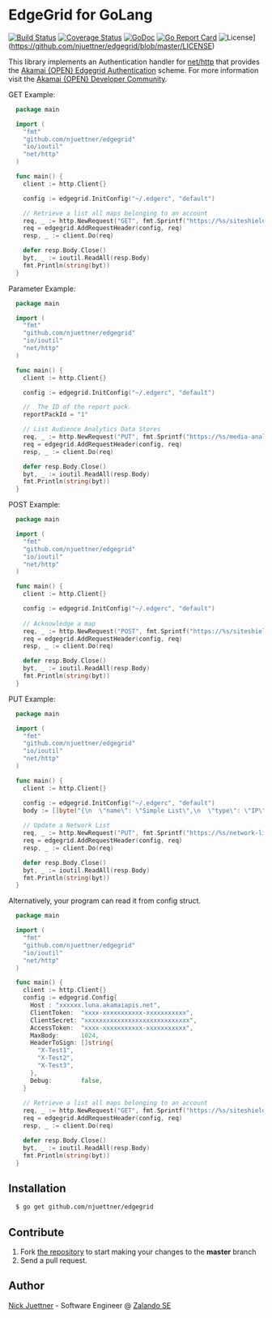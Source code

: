 # EdgeGrid for GoLang

[![Build Status](https://travis-ci.org/njuettner/edgegrid.svg?branch=master)](https://travis-ci.org/njuettner/edgegrid)
[![Coverage Status](https://coveralls.io/repos/github/njuettner/edgegrid/badge.svg?branch=master)](https://coveralls.io/github/njuettner/edgegrid?branch=master)
[![GoDoc](https://godoc.org/github.com/njuettner/edgegrid?status.svg)](https://godoc.org/github.com/njuettner/edgegrid)
[![Go Report Card](https://goreportcard.com/badge/github.com/njuettner/edgegrid)](https://goreportcard.com/report/github.com/njuettner/edgegrid)
![License](http://img.shields.io/:license-apache-blue.svg?style=flat-square)](https://github.com/njuettner/edgegrid/blob/master/LICENSE)

This library implements an Authentication handler for [net/http](https://golang.org/pkg/net/http/)
that provides the [Akamai {OPEN} Edgegrid Authentication](https://developer.akamai.com/introduction/Client_Auth.html) 
scheme. For more information visit the [Akamai {OPEN} Developer Community](https://developer.akamai.com).

GET Example:

```go
  package main

  import (
    "fmt"
    "github.com/njuettner/edgegrid"
    "io/ioutil"
    "net/http"
  )

  func main() {
    client := http.Client{}

    config := edgegrid.InitConfig("~/.edgerc", "default")

    // Retrieve a list all maps belonging to an account
    req, _ := http.NewRequest("GET", fmt.Sprintf("https://%s/siteshield/v1/maps", config.Host), nil)
    req = edgegrid.AddRequestHeader(config, req)
    resp, _ := client.Do(req)

    defer resp.Body.Close()
    byt, _ := ioutil.ReadAll(resp.Body)
    fmt.Println(string(byt))
  }
```

Parameter Example:

```go
  package main

  import (
    "fmt"
    "github.com/njuettner/edgegrid"
    "io/ioutil"
    "net/http"
  )

  func main() {
    client := http.Client{}

    config := edgegrid.InitConfig("~/.edgerc", "default")

    //  The ID of the report pack.
    reportPackId = "1"

    // List Audience Analytics Data Stores
    req, _ := http.NewRequest("PUT", fmt.Sprintf("https://%s/media-analytics/v1/audience-analytics/report-packs/%s", config.Host, reportPackId), nil)
    req = edgegrid.AddRequestHeader(config, req)
    resp, _ := client.Do(req)

    defer resp.Body.Close()
    byt, _ := ioutil.ReadAll(resp.Body)
    fmt.Println(string(byt))
  }
```

POST Example:

```go
  package main

  import (
    "fmt"
    "github.com/njuettner/edgegrid"
    "io/ioutil"
    "net/http"
  )

  func main() {
    client := http.Client{}

    config := edgegrid.InitConfig("~/.edgerc", "default")
    
    // Acknowledge a map
    req, _ := http.NewRequest("POST", fmt.Sprintf("https://%s/siteshield/v1/maps/1/acknowledge", config.Host), nil)
    req = edgegrid.AddRequestHeader(config, req)
    resp, _ := client.Do(req)

    defer resp.Body.Close()
    byt, _ := ioutil.ReadAll(resp.Body)
    fmt.Println(string(byt))
  }
```

PUT Example:

```go
  package main

  import (
    "fmt"
    "github.com/njuettner/edgegrid"
    "io/ioutil"
    "net/http"
  )

  func main() {
    client := http.Client{}

    config := edgegrid.InitConfig("~/.edgerc", "default")
    body := []byte("{\n  \"name\": \"Simple List\",\n  \"type\": \"IP\",\n  \"unique-id\": \"345_BOTLIST\",\n  \"list\": [\n    \"192.168.0.1\",\n    \"192.168.0.2\",\n  ],\n  \"sync-point\": 0\n}")
    
    // Update a Network List
    req, _ := http.NewRequest("PUT", fmt.Sprintf("https://%s/network-list/v1/network_lists/unique-id?extended=extended", config.Host), bytes.NewBuffer(body))
    req = edgegrid.AddRequestHeader(config, req)
    resp, _ := client.Do(req)

    defer resp.Body.Close()
    byt, _ := ioutil.ReadAll(resp.Body)
    fmt.Println(string(byt))
  }
```

Alternatively, your program can read it from config struct.

```go
  package main

  import (
    "fmt"
    "github.com/njuettner/edgegrid"
    "io/ioutil"
    "net/http"
  )

  func main() {
    client := http.Client{}
    config := edgegrid.Config{
      Host : "xxxxxx.luna.akamaiapis.net",
      ClientToken:  "xxxx-xxxxxxxxxxx-xxxxxxxxxxx",
      ClientSecret: "xxxxxxxxxxxxxxxxxxxxxxxxxxxxx",
      AccessToken:  "xxxx-xxxxxxxxxxx-xxxxxxxxxxx",
      MaxBody:      1024,
      HeaderToSign: []string{
        "X-Test1",
        "X-Test2",
        "X-Test3",
      },
      Debug:        false,
    }
    
    // Retrieve a list all maps belonging to an account
    req, _ := http.NewRequest("GET", fmt.Sprintf("https://%s/siteshield/v1/maps", config.Host), nil)
    req = edgegrid.AddRequestHeader(config, req)
    resp, _ := client.Do(req)

    defer resp.Body.Close()
    byt, _ := ioutil.ReadAll(resp.Body)
    fmt.Println(string(byt))
  }
```

## Installation

```bash
  $ go get github.com/njuettner/edgegrid
```

## Contribute

1. Fork [the repository](https://github.com/njuettner/edgegrid) to start making your changes to the **master** branch
2. Send a pull request.

## Author

[Nick Juettner](mailto:hello@juni.io) - Software Engineer @ [Zalando SE](https://tech.zalando.com/)

